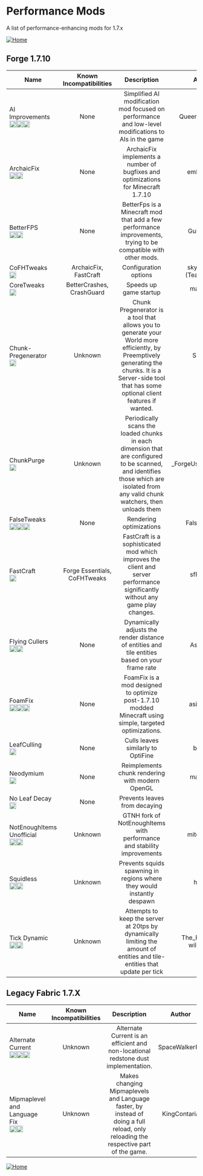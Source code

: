# Performance Mods

A list of performance-enhancing mods for 1.7.x

[![Home](https://i.imgur.com/zGuelkW.png)](/README.md)

## Forge 1.7.10

| Name | Known Incompatibilities | Description | Author | Performance Improvement | [Label](/README.md/#labels) |
| --- | :---: | :---: | :---: | :---: | :---: |
| AI Improvements<br>[<img src=/images/curseforge.png height=18>](https://www.curseforge.com/minecraft/mc-mods/ai-improvements)[<img src=/images/modrinth.ico height=18>](https://modrinth.com/mod/ai-improvements)[<img src=/images/github.ico height=18>](https://github.com/BuiltBrokenModding/AI-Improvements) | None | Simplified AI modification mod focused on performance and low-level modifications to AIs in the game | QueenOfMissiles | Server | None |
| ArchaicFix<br>[<img src=/images/curseforge.png height=18>](https://www.curseforge.com/minecraft/mc-mods/archaicfix)[<img src=/images/github.ico height=18>](https://github.com/embeddedt/ArchaicFix) | None | ArchaicFix implements a number of bugfixes and optimizations for Minecraft 1.7.10 | embeddedt | Both | None |
| BetterFPS<br>[<img src=/images/curseforge.png height=18>](https://www.curseforge.com/minecraft/mc-mods/betterfps)[<img src=/images/github.ico height=18>](https://github.com/Guichaguri/BetterFps) | None | BetterFps is a Minecraft mod that add a few performance improvements, trying to be compatible with other mods. | Guichaguri | Both | None |
| CoFHTweaks<br>[<img src=/images/curseforge.png height=18>](https://www.curseforge.com/minecraft/mc-mods/cofhtweaks) | ArchaicFix, FastCraft | Configuration options | skyboy026 (TeamCoFH) | Client | None |
| CoreTweaks<br>[<img src=/images/github.ico height=18>](https://github.com/makamys/CoreTweaks) | BetterCrashes, CrashGuard | Speeds up game startup | makamys | Client | None |
| Chunk-Pregenerator<br>[<img src=/images/curseforge.png height=18>](https://www.curseforge.com/minecraft/mc-mods/chunkpregenerator) | Unknown | Chunk Pregenerator is a tool that allows you to generate your World more efficiently, by Preemptively generating the chunks. It is a Server-side tool that has some optional client features if wanted. | Speiger | Both | Configuration Needed (7) |
| ChunkPurge<br>[<img src=/images/curseforge.png height=18>](https://www.curseforge.com/minecraft/mc-mods/chunkpurge) | Unknown | Periodically scans the loaded chunks in each dimension that are configured to be scanned, and identifies those which are isolated from any valid chunk watchers, then unloads them | \_ForgeUser12240070 | Server | None |
| FalseTweaks<br>[<img src=/images/curseforge.png height=18>](https://www.curseforge.com/minecraft/mc-mods/falsetweaks)[<img src=/images/modrinth.ico height=18>](https://modrinth.com/mod/falsetweaks)[<img src=/images/github.ico height=18>](https://github.com/FalsePattern/FalseTweaks) | None | Rendering optimizations | FalsePattern | Client | Configuration Needed (2) |
| FastCraft<br>[<img src=/images/curseforge.png height=18>](https://www.curseforge.com/minecraft/mc-mods/fastcraft) | Forge Essentials, CoFHTweaks | FastCraft is a sophisticated mod which improves the client and server performance significantly without any game play changes. | sfPlayer1 | Both | None |
| Flying Cullers<br>[<img src=/images/curseforge.png height=18>](https://www.curseforge.com/minecraft/mc-mods/flying-cullers)[<img src=/images/github.ico height=18>](https://gitgud.io/AstroTibs/flying-cullers) | None | Dynamically adjusts the render distance of entities and tile entities based on your frame rate | AstroTibs | Client | None |
| FoamFix<br>[<img src=/images/curseforge.png height=18>](https://www.curseforge.com/minecraft/mc-mods/foamfix-optimization-mod)[<img src=/images/modrinth.ico height=18>](https://modrinth.com/mod/foamfix)[<img src=/images/github.ico height=18>](https://github.com/asiekierka/FoamFix) | None | FoamFix is a mod designed to optimize post-1.7.10 modded Minecraft using simple, targeted optimizations. | asiekierka | Both | None |
| LeafCulling<br>[<img src=/images/github.ico height=18>](https://github.com/basdxz/LeafCulling) | None | Culls leaves similarly to OptiFine | basdxz | Client | None |
| Neodymium<br>[<img src=/images/github.ico height=18>](https://github.com/makamys/Neodymium) | None | Reimplements chunk rendering with modern OpenGL | makamys | Client | None |
| No Leaf Decay<br>[<img src=/images/curseforge.png height=18>](https://www.curseforge.com/minecraft/mc-mods/no-leaf-decay) | None | Prevents leaves from decaying | Both | HRudyPlayZ | Reverse Features (7) |
| NotEnoughItems Unofficial<br>[<img src=/images/curseforge.png height=18>](https://www.curseforge.com/minecraft/mc-mods/notenoughitems-gtnh)[<img src=/images/github.ico height=18>](https://github.com/GTNewHorizons/NotEnoughItems) | Unknown | GTNH fork of NotEnoughItems with performance and stability improvements | mitchej123 | Client | None |
| Squidless<br>[<img src=/images/curseforge.png height=18>](https://www.curseforge.com/minecraft/mc-mods/squidless)[<img src=/images/github.ico height=18>](https://github.com/hilburn/Squidless) | Unknown | Prevents squids spawning in regions where they would instantly despawn | hilburn | Server | None |
| Tick Dynamic<br>[<img src=/images/curseforge.png height=18>](https://www.curseforge.com/minecraft/mc-mods/tick-dynamic)[<img src=/images/github.ico height=18>](https://github.com/The-Fireplace-Minecraft-Mods/TickDynamic) | Unknown | Attempts to keep the server at 20tps by dynamically limiting the amount of entities and tile-entities that update per tick | The_Fireplace / wildex999 | Server | None |

## Legacy Fabric 1.7.X

| Name | Known Incompatibilities | Description | Author | Performance Improvement | [Label](/README.md/#labels) |
| --- | :---: | :---: | :---: | :---: | :---: |
| Alternate Current<br>[<img src=/images/curseforge.png height=18>](https://www.curseforge.com/minecraft/mc-mods/alternate-current)[<img src=/images/modrinth.ico height=18>](https://modrinth.com/mod/alternate-current)[<img src=/images/github.ico height=18>](https://github.com/SpaceWalkerRS/alternate-current) | Unknown | Alternate Current is an efficient and non-locational redstone dust implementation. | SpaceWalkerRS | Both | None |
| Mipmaplevel and Language Fix<br>[<img src=/images/modrinth.ico height=18>](https://modrinth.com/mod/mipmaplevelandlanguagefix)[<img src=/images/github.ico height=18>](https://github.com/KingContaria/Mipmaplevel-and-Language-Fix) | Unknown | Makes changing Mipmaplevels and Language faster, by instead of doing a full reload, only reloading the respective part of the game. | KingContaria | Client | None |

[![Home](https://i.imgur.com/zGuelkW.png)](/README.md)
